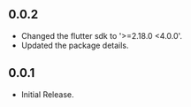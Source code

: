 ## 0.0.2

* Changed the flutter sdk to '>=2.18.0 <4.0.0'.
* Updated the package details.

## 0.0.1

* Initial Release.
